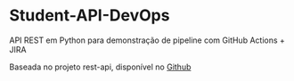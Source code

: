 # Student-API-DevOps

API REST em Python para demonstração de pipeline com GitHub Actions + JIRA

Baseada no projeto rest-api, disponível no [Github](https://github.com/python-curso/rest-api)